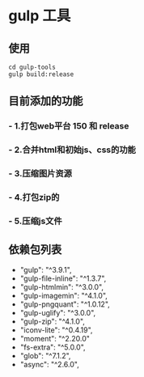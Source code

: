 # gulp 工具

## 使用
```
cd gulp-tools
gulp build:release
```

## 目前添加的功能
### - 1.打包web平台 150 和 release
### - 2.合并html和初始js、css的功能
### - 3.压缩图片资源
### - 4.打包zip的
### - 5.压缩js文件

## 依赖包列表
- "gulp": "^3.9.1",
- "gulp-file-inline": "^1.3.7",
- "gulp-htmlmin": "^3.0.0",
- "gulp-imagemin": "^4.1.0",
- "gulp-pngquant": "^1.0.12",
- "gulp-uglify": "^3.0.0",
- "gulp-zip": "^4.1.0",
- "iconv-lite": "^0.4.19",
- "moment": "^2.20.0"
- "fs-extra": "^5.0.0",
- "glob": "^7.1.2",
- "async": "^2.6.0",


